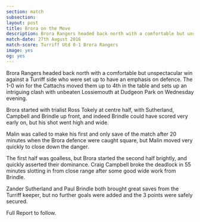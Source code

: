 ```yaml
---
section: match
subsection:
layout: post
title: Brora on the Move 
description: Brora Rangers headed back north with a comfortable but unspectacular win against a Turriff side who were set up to have an emphasis on defence.
match-date: 27th August 2016
match-score: Turriff Utd 0-1 Brora Rangers
image: yes
og: yes
---
```

Brora Rangers headed back north with a comfortable but unspectacular win against a Turriff side who were set up to have an emphasis on defence. The 1-0 win for the Cattachs moved them up to 4th in the table and sets up an intriguing clash with unbeaten Lossiemouth at Dudgeon Park on Wednesday evening.   

Brora started with trialist Ross Tokely at centre half, with Sutherland, Campbell and Brindle up front, and indeed Brindle could have scored very early on, but his shot went high and wide. 

Malin was called to make his first and only save of the match after 20 minutes when the Brora defence were caught square, but Malin moved very quickly to close down the danger. 

The first half was goalless, but Brora started the second half brightly, and quickly asserted their dominance. Craig Campbell broke the deadlock in 55 minutes slotting in from close range after some good wide work from Brindle. 

Zander Sutherland and Paul Brindle both brought great saves from the Turriff keeper, but no further goals were added and the 3 points were safely secured. 

Full Report to follow. 